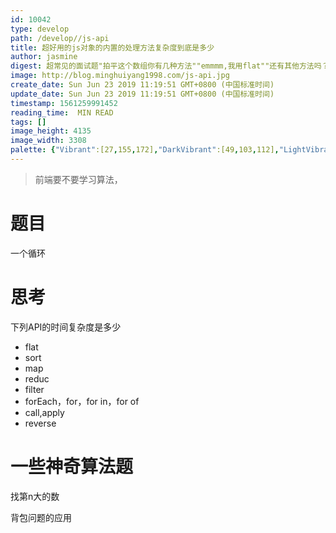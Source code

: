```yaml
---
id: 10042
type: develop
path: /develop//js-api
title: 超好用的js对象的内置的处理方法复杂度到底是多少
author: jasmine
digest: 超常见的面试题"拍平这个数组你有几种方法""emmmm,我用flat""还有其他方法吗？""reduce加上递归""还有吗？时间复杂度是多少呢？"
image: http://blog.minghuiyang1998.com/js-api.jpg
create_date: Sun Jun 23 2019 11:19:51 GMT+0800 (中国标准时间)
update_date: Sun Jun 23 2019 11:19:51 GMT+0800 (中国标准时间)
timestamp: 1561259991452
reading_time:  MIN READ
tags: []
image_height: 4135
image_width: 3308
palette: {"Vibrant":[27,155,172],"DarkVibrant":[49,103,112],"LightVibrant":[251,120,120],"Muted":[132,75,86],"DarkMuted":[75,41,46],"LightMuted":[172,211,211]}
---
```




> 前端要不要学习算法，



# 题目

一个循环





# 思考

下列API的时间复杂度是多少




- flat
- sort
- map
- reduc
- filter
- forEach，for，for in，for of
- call,apply
- reverse



# 一些神奇算法题

找第n大的数

背包问题的应用



